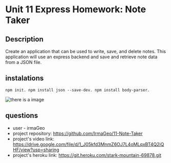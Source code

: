 # Unit 11 Express Homework: Note Taker

## Description

Create an application that can be used to write, save, and delete notes. This application will use an express backend and save and retrieve note data from a JSON file.

## instalations
```npm init. npm install json --save-dev. npm install body-parser.```

<img src="/public/assets/11-note-taker.png" alt="there is a image">

## questions
* user - irmaGeo
* project repository: https://github.com/IrmaGeo/11-Note-Taker
* project's video link: https://drive.google.com/file/d/1_J05kfd3MnmZ6OJ7L4oMLqxBT4Q2iQHF/view?usp=sharing
* project's heroku link: https://git.heroku.com/stark-mountain-69878.git
